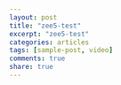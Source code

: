 ```yaml
---
layout: post
title: "zee5-test"
excerpt: "zee5-test"
categories: articles
tags: [sample-post, video]
comments: true
share: true
---
```

<div class="apester-strip apester-element" is-mobile-only="false" data-channel-tokens="5ec3a26a35328556a1dfafbd" item-shape="roundSquare" item-size="large" strip-background="transparent" strip-background="rgba(217, 217, 217, 1)" header-text="Trending%2520Stories" header-font-family="Noto Sans" header-provider="google" header-font-size="22" header-font-color="#ffffff" header-font-weight="600" header-ltr="true" top-border-width="0" top-border-color="rgb(NaN, 12, NaN)" bottom-border-width="0" bottom-border-color="rgb(NaN, 12, NaN)" data-fast-strip="true" style="margin: 5px auto; height: 318px;">
<script async src="https://static.apester.com/js/sdk/latest/apester-sdk.js"></script>
